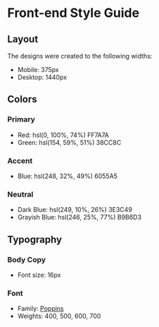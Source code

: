 # Front-end Style Guide

## Layout

The designs were created to the following widths:

- Mobile: 375px
- Desktop: 1440px

## Colors

### Primary

- Red: hsl(0, 100%, 74%)  FF7A7A
- Green: hsl(154, 59%, 51%)  38CC8C

### Accent

- Blue: hsl(248, 32%, 49%)  6055A5

### Neutral

- Dark Blue: hsl(249, 10%, 26%)  3E3C49
- Grayish Blue: hsl(246, 25%, 77%)  B9B6D3

## Typography

### Body Copy

- Font size: 16px

### Font

- Family: [Poppins](https://fonts.google.com/specimen/Poppins)
- Weights: 400, 500, 600, 700
